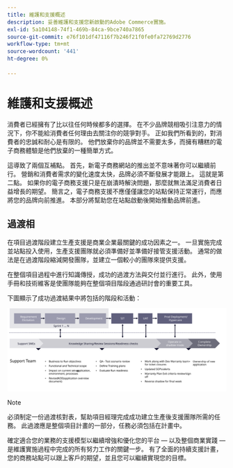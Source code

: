 ```yaml
---
title: 維護和支援概述
description: 妥善維護和支援您新啟動的Adobe Commerce實施。
exl-id: 5a104148-74f1-469b-84ca-9bce740a7865
source-git-commit: e76f101df47116f7b246f21f0fe0fa72769d2776
workflow-type: tm+mt
source-wordcount: '441'
ht-degree: 0%

---
```


# 維護和支援概述

消費者已經擁有了比以往任何時候都多的選擇。 在不少品牌競相吸引注意力的情況下，你不能給消費者任何理由去關注你的競爭對手。 正如我們所看到的，對消費者的忠誠和耐心是有限的。 他們放棄你的品牌並不需要太多，而擁有糟糕的電子商務體驗是他們放棄的一種簡單方式。

這導致了兩個互補點。 首先，新電子商務網站的推出並不意味著你可以繼續前行。 營銷和消費者需求的變化速度太快，品牌必須不斷發展才能跟上。 這就是第二點。 如果你的電子商務支援只是在崩潰時解決問題，那麼就無法滿足消費者日益增長的期望。 簡言之，電子商務支援不應僅僅讓您的站點保持正常運行，而應將您的品牌向前推進。 本部分將幫助您在站點啟動後開始推動品牌前進。

## 過渡相

在項目過渡階段建立生產支援是商業企業最關鍵的成功因素之一。 一旦實施完成並站點投入使用，生產支援團隊就必須準備好並準備好接管支援活動。 通常的做法是在過渡階段縮減開發團隊，並建立一個較小的團隊來提供支援。

在整個項目過程中進行知識傳授，成功的過渡方法與交付並行進行。 此外，使用手冊和技術維客是使團隊能夠在整個項目階段通過研討會的重要工具。

下圖顯示了成功過渡結果中將包括的階段和活動：

![顯示過渡過程各個階段的圖表](../../assets/playbooks/transition-diagram.svg)

>[!NOTE]
>
> 必須制定一份過渡核對表，幫助項目經理完成成功建立生產後支援團隊所需的任務。 此過渡應是整個項目計畫的一部分，任務必須包括在計畫中。

確定適合您的業務的支援模型以繼續增強和優化您的平台 — 以及整個商業實踐 — 是維護實施過程中完成的所有努力工作的關鍵一步。 有了全面的持續支援計畫，您的商務站點可以跟上客戶的期望，並且您可以繼續實現您的目標。

